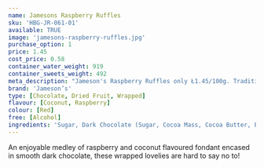 ```yaml
---
name: Jamesons Raspberry Ruffles
sku: 'HBG-JR-061-01'
available: TRUE
image: 'jamesons-raspberry-ruffles.jpg'
purchase_option: 1
price: 1.45
cost_price: 0.58
container_water_weight: 919
container_sweets_weight: 492
meta_description: "Jameson's Raspberry Ruffles only Ł1.45/100g. Traditional sweets and more at Humbugs Confectionery Store. Specialists in satisfying your sweet tooth!"
brand: 'Jameson’s'
type: [Chocolate, Dried Fruit, Wrapped]
flavour: [Coconut, Raspberry]
colour: [Red]
free: [Alcohol]
ingredients: 'Sugar, Dark Chocolate (Sugar, Cocoa Mass, Cocoa Butter, Emulsifier: Soya Lecithin E322), Coconut (19%), Glucose Syrup, Citric Acid, Invertase, Colours: E122'
---
```

An enjoyable medley of raspberry and coconut flavoured fondant encased in smooth dark chocolate, these wrapped lovelies are hard to say no to!